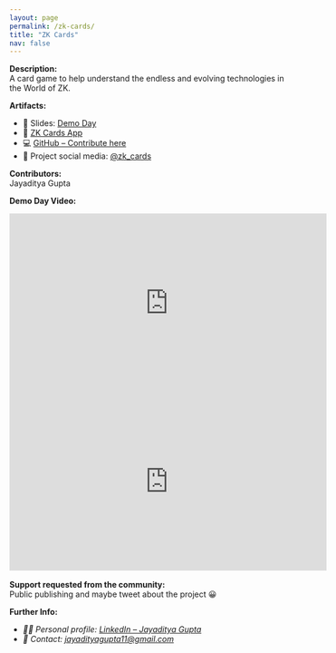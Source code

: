 ```yaml
---
layout: page
permalink: /zk-cards/
title: "ZK Cards"
nav: false
---
```


**Description:**  
A card game to help understand the endless and evolving technologies in the World of ZK.

**Artifacts:**

- 📄 Slides: [Demo Day](https://docs.google.com/presentation/d/1gM4o-w3pQdxjQHbF26dQb2ZmDnPV9HZmERfF7vcdIW4/)
- 🔗 [ZK Cards App](https://zk-cards.netlify.app/)
- 💻 [GitHub – Contribute here](https://github.com/ZK-card/zk-cards)
- 🧵 Project social media: [@zk_cards](https://x.com/zk_cards)

**Contributors:**  
Jayaditya Gupta

**Demo Day Video:**

<iframe width="560" height="315" 
  src="https://www.youtube.com/embed/tITM_alpg2o" 
  title="Demo Day Video" frameborder="0" 
  allow="accelerometer; autoplay; clipboard-write; encrypted-media; gyroscope; picture-in-picture" 
  allowfullscreen>
</iframe>

<iframe width="560" height="315" 
  src="https://www.youtube.com/embed/7qDg8N4JvK4" 
  title="Demo Day Video" frameborder="0" 
  allow="accelerometer; autoplay; clipboard-write; encrypted-media; gyroscope; picture-in-picture" 
  allowfullscreen>
</iframe>

<div style="margin-top: 1rem;"></div>

**Support requested from the community:**  
Public publishing and maybe tweet about the project 😀

**Further Info:**

- _🙋‍♂️ Personal profile: [LinkedIn – Jayaditya Gupta](https://www.linkedin.com/in/jayaditya-gupta-a56454129/)_
- _📧 Contact: [jayadityagupta11@gmail.com](mailto:jayadityagupta11@gmail.com)_
